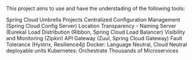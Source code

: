 This project aims to use and have the understading of the following tools:

Spring Cloud Umbrella Projects
Centralized Configuration Management (Spring Cloud Config Server)
Location Transparency - Naming Server (Eureka)
Load Distribution (Ribbon, Spring Cloud Load Balancer)
Visibility and Monitoring (Zipkin)
API Gateway (Zuul, Spring Cloud Gateway)
Fault Tolerance (Hystrix, Resilience4j)
Docker: Language Neutral, Cloud Neutral deployable units
Kubernetes: Orchestrate Thousands of Microservices